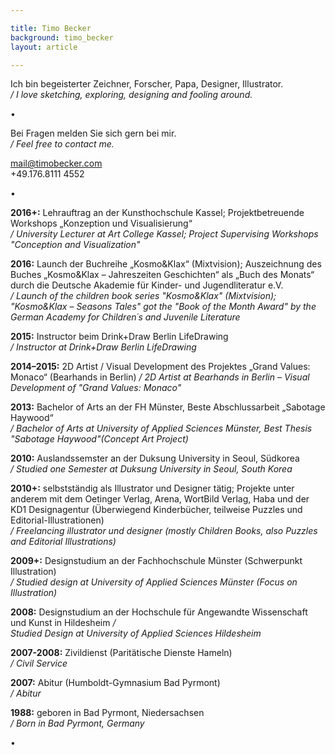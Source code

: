 ```yaml
---

title: Timo Becker
background: timo_becker
layout: article

---
```


Ich bin begeisterter Zeichner, Forscher, Papa, Designer, Illustrator.  
*/ I love sketching, exploring, designing and fooling around.*

• 


Bei Fragen melden Sie sich gern bei mir.  
*/ Feel free to contact me.*

mail@timobecker.com  
+49.176.8111 4552

• 

**2016+:** Lehrauftrag an der Kunsthochschule Kassel; Projektbetreuende Workshops „Konzeption und Visualisierung“  
*/ University Lecturer at Art College Kassel; Project Supervising Workshops "Conception and Visualization"*

**2016:** Launch der Buchreihe „Kosmo&Klax“ (Mixtvision); Auszeichnung des Buches „Kosmo&Klax – Jahreszeiten Geschichten“ als „Buch des Monats“ durch die Deutsche Akademie für Kinder- und Jugendliteratur e.V.    
*/ Launch of the children book series "Kosmo&Klax" (Mixtvision); "Kosmo&Klax – Seasons Tales" got the "Book of the Month Award" by the German 
Academy for Children´s and Juvenile Literature*

**2015:** Instructor beim Drink+Draw Berlin LifeDrawing  
*/ Instructor at Drink+Draw Berlin LifeDrawing*

**2014–2015:** 2D Artist / Visual Development des Projektes „Grand Values: Monaco“ (Bearhands in Berlin) 
 */ 2D Artist at Bearhands in Berlin – Visual Development of "Grand Values: Monaco"*

 **2013:** Bachelor of Arts an der FH Münster, Beste Abschlussarbeit „Sabotage Haywood“  
*/ Bachelor of Arts at University of Applied Sciences Münster, Best Thesis "Sabotage Haywood"(Concept Art Project)*

**2010:** Auslandssemster an der Duksung University in Seoul, Südkorea  
*/ Studied one Semester at Duksung University in Seoul, South Korea*

**2010+:** selbstständig als Illustrator und Designer tätig; Projekte unter anderem mit dem Oetinger Verlag, Arena, WortBild Verlag, Haba und der KD1 Designagentur (Überwiegend Kinderbücher, teilweise Puzzles und Editorial-Illustrationen)  
*/ Freelancing illustrator und designer (mostly Children Books, also Puzzles and Editorial Illustrations)*

**2009+:** Designstudium an der Fachhochschule Münster (Schwerpunkt Illustration)  
*/ Studied design at University of Applied Sciences Münster (Focus on Illustration)*

**2008:** Designstudium an der Hochschule für Angewandte Wissenschaft und Kunst in Hildesheim */  
Studied Design at University of Applied Sciences Hildesheim*

**2007-2008:** Zivildienst (Paritätische Dienste Hameln)  
*/ Civil Service*

**2007:** Abitur (Humboldt-Gymnasium Bad Pyrmont)  
*/ Abitur*

**1988:** geboren in Bad Pyrmont, Niedersachsen  
*/ Born in Bad Pyrmont, Germany*

•  

